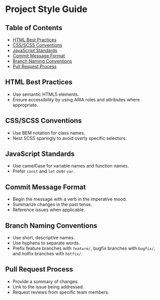 # Project Style Guide

## Table of Contents
- [HTML Best Practices](#html-best-practices)
- [CSS/SCSS Conventions](#cssscss-conventions)
- [JavaScript Standards](#javascript-standards)
- [Commit Message Format](#commit-message-format)
- [Branch Naming Conventions](#branch-naming-conventions)
- [Pull Request Process](#pull-request-process)

## HTML Best Practices
- Use semantic HTML5 elements.
- Ensure accessibility by using ARIA roles and attributes where appropriate.

## CSS/SCSS Conventions
- Use BEM notation for class names.
- Nest SCSS sparingly to avoid overly specific selectors.

## JavaScript Standards
- Use camelCase for variable names and function names.
- Prefer `const` and `let` over `var`.

## Commit Message Format
- Begin the message with a verb in the imperative mood.
- Summarize changes in the past tense.
- Reference issues when applicable.

## Branch Naming Conventions
- Use short, descriptive names.
- Use hyphens to separate words.
- Prefix feature branches with `feature/`, bugfix branches with `bugfix/`, and hotfix branches with 
`hotfix/`.

## Pull Request Process
- Provide a summary of changes.
- Link to the issue being addressed.
- Request reviews from specific team members.


